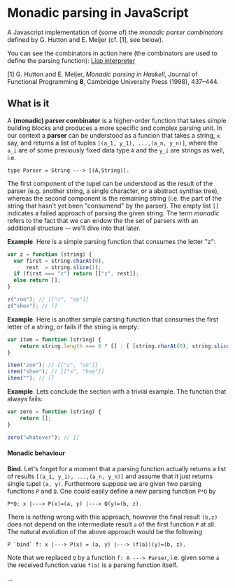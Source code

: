 # Monadic parsing in JavaScript
A Javascript implementation of (some of) the *monadic parser combinators* defined by G. Hutton and E. Meijer (cf. [1], see below).

You can see the combinators in action here (the combinators are used to define the parsing function): <a href="http://mirkoklukas.github.io/parser-combinator-js/demo/">Lisp interpreter</a>

[1] G. Hutton and E. Meijer, *Monadic parsing in Haskell*, Journal of Functional Programming **8**, Cambridge University Press (1998), 437–444.


## What is it
A **(monadic) parser combinator** is a higher-order function that takes simple building blocks and produces a more specific and complex parsing unit. In our context a **parser** can be understood as a funcion that takes a string, `x` say, and returns a list of tuples `[(a_1, y_1), ...,(a_n, y_n)]`, where the `a_i` are of some previously fixed data type `A` and the `y_i` are strings as well, i.e.
```
type Parser = String ---> [(A,String)].
```
 The first component of the tupel can be understood as the result of the parser (e.g. another string, a single character, or a abstract synthax tree), whereas the second component is the remaining string (i.e. the part of the string that hasn't yet been "consumend" by the parser). The empty list `[]` indicates a failed approach of parsing the given string. The term *monadic* refers to the fact that we can endow the the set of parsers with an additional structure -- we'll dive into that later.

**Example**. Here is a simple parsing function that consumes the letter "z":
```JavaScript
var z = function (string) {
  var first = string.charAt(0),
      rest  = string.slice(1);
  if (first === "z") return [["z", rest]];
  else return [];
}

z("zoo"); // [["z", "oo"]] 
z("shoe"); // [] 
```

**Example**. Here is another simple parsing function that consumes the first letter of a string, or fails if the string is empty:
```JavaScript
var item = function (string) {
	return string.length === 0 ? [] : [ [string.charAt(0), string.slice(1)] ];
}

item("zoo"); // [["z", "oo"]] 
item("shoe"); // [["s", "hoe"]] 
item(""); // [] 
```

**Example**. Lets conclude the section with a trivial example. The function that always fails:
```JavaScript
var zero = function (string) {
	return [];
}

zero("whatever"); // [] 
```

#### Monadic behaviour
**Bind**. Let's forget for a moment that a parsing function actually returns a list of results `[(a_1, y_1), ...,(a_n, y_n)]` and assume that it just returns single tupel `(a, y)`. Furthermore suppose we are given two parsing functions `P` and `Q`. One could easily define a new parsing function `P*Q` by
```
P*Q: x |---> P(x)=(a, y) |---> Q(y)=(b, z).
```
There is nothing wrong with this approach, however the final result `(b,z)` does not depend on the intermediate result `a` of the first function `P` at all. The natural evolution of the above approach would be the following
```
P `bind` f: x |---> P(x) = (a, y) |---> (f(a))(y)=(b, z).
```
Note that we replaced `Q` by a function `f: A ---> Parser`, i.e. given some `a` the received function value `f(a)` is a parsing function itself. 


...

